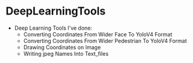 # DeepLearningTools
- Deep Learning Tools I've done:
  - Converting Coordinates From Wider Face To YoloV4 Format
  - Converting Coordinates From Wider Pedestrian To YoloV4 Format
  - Drawing Coordinates on Image
  - Writing jpeg Names Into Text_files
